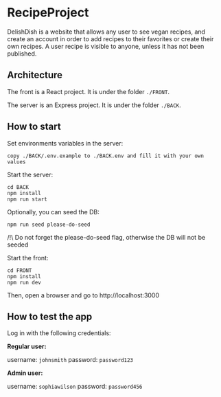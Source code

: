 # RecipeProject

DelishDish is a website that allows any user to see vegan recipes, and create an account in order to add recipes to their favorites or create their own recipes.
A user recipe is visible to anyone, unless it has not been published.

## Architecture

The front is a React project. It is under the folder ```./FRONT```.

The server is an Express project. It is under the folder ```./BACK```.

## How to start

Set environments variables in the server:
```
copy ./BACK/.env.example to ./BACK.env and fill it with your own values
```

Start the server:
```
cd BACK
npm install
npm run start
```

Optionally, you can seed the DB:
```
npm run seed please-do-seed
```
/!\ Do not forget the please-do-seed flag, otherwise the DB will not be seeded

Start the front:
```
cd FRONT
npm install
npm run dev
```

Then, open a browser and go to http://localhost:3000

## How to test the app

Log in with the following credentials:

**Regular user:**

username: ```johnsmith```
password: ```password123```

**Admin user:**

username: ```sophiawilson```
password: ```password456```


